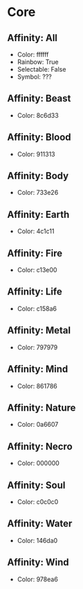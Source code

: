 # Core

## Affinity: All
- Color: ffffff
- Rainbow: True
- Selectable: False
- Symbol: ???

## Affinity: Beast
- Color: 8c6d33

## Affinity: Blood
- Color: 911313

## Affinity: Body
- Color: 733e26

## Affinity: Earth
- Color: 4c1c11

## Affinity: Fire
- Color: c13e00

## Affinity: Life
- Color: c158a6

## Affinity: Metal
- Color: 797979

## Affinity: Mind
- Color: 861786

## Affinity: Nature
- Color: 0a6607

## Affinity: Necro
- Color: 000000

## Affinity: Soul
- Color: c0c0c0

## Affinity: Water
- Color: 146da0

## Affinity: Wind
- Color: 978ea6
